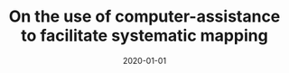 ---
title: "On the use of computer-assistance to facilitate systematic mapping"
collection: publications
permalink: /publication/0
date: 2020-01-01
venue: 'Campbell Systematic Reviews'
paperurl: 'http://academicpages.github.io/files/paper1.pdf'
citation: 'Haddaway, Neal R., <b>Callaghan, Max W.</b>, Collins, Alexandra M., Lamb, William F., Minx, Jan C., Thomas, James, John, Denny. (2020). &quot;On the use of computer-assistance to facilitate systematic mapping.&quot; <i>Campbell Systematic Reviews</i>. 16(4).'
---